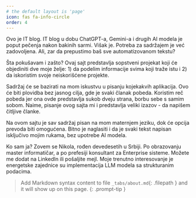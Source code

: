 ```yaml
---
# the default layout is 'page'
icon: fas fa-info-circle
order: 4
---
```


Ovo je IT blog. IT blog u dobu ChatGPT-a, Gemini-a i drugih AI modela je poput pečenja nakon bakinih sarmi. Višak je. Potreba za sadržajem je već zadovoljena. Ali, zar da prepustimo baš sve automatizovanom tekstu? 

Šta pokušavam i zašto?
Ovaj sajt predstavlja sopstveni projekat koji će objediniti dve moje želje: 1) da podelim informacije svima koji traže istu i 2) da iskoristim svoje neiskorišćene projekte.

Sadržaj će se bazirati na mom iskustvu u pisanju kojekakvih aplikacija. Ovo će biti plovidba bez jasnog cilja, gde je svaki članak pobeda. Koristim reč pobeda jer ona ovde predstavlja sukob dveju strana, borbu sebe s samim sobom. Naime, pisanje ovog sajta mi i predstavlja veliki izazov - da napišem čitljive članke.

Na ovom sajtu je sav sadržaj pisan na mom maternjem jeziku, dok će opcija prevoda biti omogućena. Bitno je naglasiti i da je svaki tekst napisan isključivo mojim rukama, bez upotrebe AI modela.

Ko sam ja?
Zovem se Nikola, rođen devedesetih u Srbiji. Po obrazovanju master informatičar, a po prefesiji konsultant za Enterprise sisteme.  Možete me dodat na LinkedIn ili pošaljite mejl. Moje trenutno interesovanje je energetske zajednice su implementacija LLM modela sa strukturanim podacima.




> Add Markdown syntax content to file `_tabs/about.md`{: .filepath } and it will show up on this page.
{: .prompt-tip }
